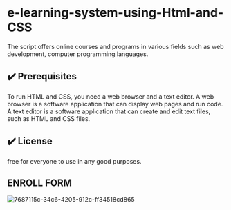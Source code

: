 # e-learning-system-using-Html-and-CSS
The script offers online courses and programs in various fields such as web development, computer programming languages.

## :heavy_check_mark: Prerequisites
<!--Remove the below lines and add yours -->
To run HTML and CSS, you need a web browser and a text editor. 
A web browser is a software application that can display web pages and run code.
A text editor is a software application that can create and edit text files, such as HTML and CSS files.

## :heavy_check_mark: License

free for everyone to use in any good purposes.

## ENROLL FORM

![7687115c-34c6-4205-912c-ff34518cd865](https://github.com/Ravikiran7177/e-learning-system-using-Html-and-CSS/assets/123094703/3ba7c347-c8ff-4bb3-b9a4-a24fb0326f75)
